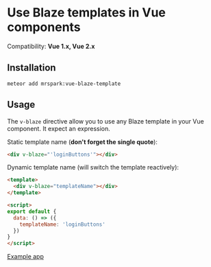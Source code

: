 # Use Blaze templates in Vue components

Compatibility: **Vue 1.x, Vue 2.x**

## Installation

    meteor add mrspark:vue-blaze-template

## Usage

The `v-blaze` directive allow you to use any Blaze template in your Vue component. It expect an expression.

Static template name (**don't forget the single quote**):

```html
<div v-blaze="'loginButtons'"></div>
```

Dynamic template name (will switch the template reactively):

```html
<template>
  <div v-blaze="templateName"></div>
</template>

<script>
export default {
  data: () => ({
    templateName: 'loginButtons'
  })
}
</script>
```

[Example app](https://github.com/Akryum/meteor-vue-blaze/tree/render-blaze)
